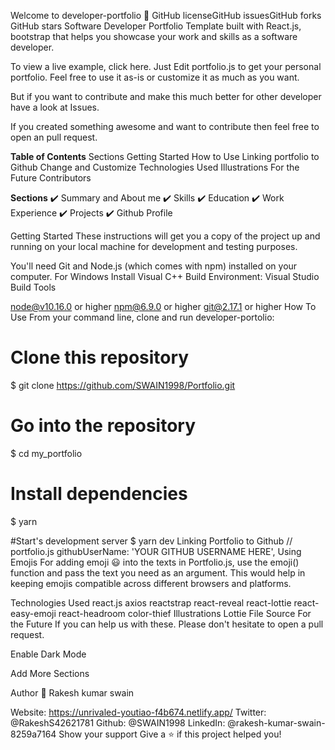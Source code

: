 Welcome to developer-portfolio 👋
GitHub licenseGitHub issuesGitHub forks GitHub stars
Software Developer Portfolio Template built with React.js, bootstrap that helps you showcase your work and skills as a software developer.


To view a live example, click here.
Just Edit portfolio.js to get your personal portfolio. Feel free to use it as-is or customize it as much as you want.

But if you want to contribute and make this much better for other developer have a look at Issues.

If you created something awesome and want to contribute then feel free to open an pull request.

**Table of Contents**
Sections
Getting Started
How to Use
Linking portfolio to Github
Change and Customize
Technologies Used
Illustrations
For the Future
Contributors

**Sections**
✔️ Summary and About me
✔️ Skills
✔️ Education
✔️ Work Experience
✔️ Projects
✔️ Github Profile

Getting Started
These instructions will get you a copy of the project up and running on your local machine for development and testing purposes.

You'll need Git and Node.js (which comes with npm) installed on your computer.
For Windows Install Visual C++ Build Environment: Visual Studio Build Tools

node@v10.16.0 or higher
npm@6.9.0 or higher
git@2.17.1 or higher
How To Use
From your command line, clone and run developer-portolio:

# Clone this repository
$ git clone https://github.com/SWAIN1998/Portfolio.git

# Go into the repository
$ cd my_portfolio

# Install dependencies
$ yarn

#Start's development server
$ yarn dev
Linking Portfolio to Github
  //  portfolio.js
  githubUserName: 'YOUR GITHUB USERNAME HERE',
Using Emojis
For adding emoji 😃 into the texts in Portfolio.js, use the emoji() function and pass the text you need as an argument. This would help in keeping emojis compatible across different browsers and platforms.

Technologies Used
react.js
axios
reactstrap
react-reveal
react-lottie
react-easy-emoji
react-headroom
color-thief
Illustrations
Lottie File Source
For the Future
If you can help us with these. Please don't hesitate to open a pull request.

Enable Dark Mode

Add More Sections

Author
👤 Rakesh kumar swain

Website: https://unrivaled-youtiao-f4b674.netlify.app/
Twitter: @RakeshS42621781
Github: @SWAIN1998
LinkedIn: @rakesh-kumar-swain-8259a7164
Show your support
Give a ⭐️ if this project helped you!
